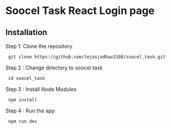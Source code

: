 # Soocel Task React Login page
## Installation

Step 1: Clone the repository

```
 git clone https://github.com/tejasjadhav2188/soocel_task.git
```
 Step 2 : Change directory to soocel task
```
 cd soocel_task
```

Step 3 : Install Node Modules
```
 npm install
```

Step 4 : Run the app
```
 npm run dev
```
